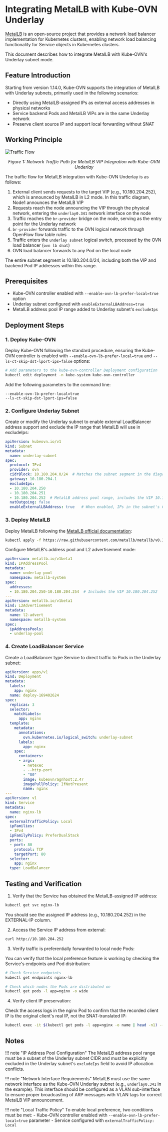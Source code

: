 # Integrating MetalLB with Kube-OVN Underlay

[MetalLB](https://metallb.universe.tf/) is an open-source project that provides a network load balancer implementation for Kubernetes clusters, enabling network load balancing functionality for Service objects in Kubernetes clusters.

This document describes how to integrate MetalLB with Kube-OVN's Underlay subnet mode.

## Feature Introduction

Starting from version 1.14.0, Kube-OVN supports the integration of MetalLB with Underlay subnets, primarily used in the following scenarios:

- Directly using MetalLB-assigned IPs as external access addresses in physical networks
- Service backend Pods and MetalLB VIPs are in the same Underlay network
- Preserve client source IP and support local forwarding without SNAT

## Working Principle

![Traffic Flow](../static/metallb_underlay.png)

<div align="center"><em>Figure 1: Network Traffic Path for MetalLB VIP Integration with Kube-OVN Underlay</em></div>

The traffic flow for MetalLB integration with Kube-OVN Underlay is as follows:

1. External client sends requests to the target VIP (e.g., 10.180.204.252), which is announced by MetalLB in L2 mode. In this traffic diagram, Node1 announces the MetalLB VIP
2. Requests reach the node announcing the VIP through the physical network, entering the `underlay0.341` network interface on the node
3. Traffic reaches the `br-provider` bridge on the node, serving as the entry point for the Underlay network
4. `br-provider` forwards traffic to the OVN logical network through OpenFlow flow table rules
5. Traffic enters the `underlay subnet` logical switch, processed by the OVN load balancer (`ovn lb dnat`)
6. OVN load balancer forwards to any Pod on the local node

The entire subnet segment is 10.180.204.0/24, including both the VIP and backend Pod IP addresses within this range.

## Prerequisites

- Kube-OVN controller enabled with `--enable-ovn-lb-prefer-local=true` option
- Underlay subnet configured with `enableExternalLBAddress=true`
- MetalLB address pool IP range added to Underlay subnet's `excludeIps`

## Deployment Steps

### 1. Deploy Kube-OVN

Deploy Kube-OVN following the standard procedure, ensuring the Kube-OVN controller is enabled with `--enable-ovn-lb-prefer-local=true` and `--ls-ct-skip-dst-lport-ips=false` options:

```bash
# Add parameters to the kube-ovn-controller Deployment configuration
kubectl edit deployment -n kube-system kube-ovn-controller
```

Add the following parameters to the command line:

```text
--enable-ovn-lb-prefer-local=true
--ls-ct-skip-dst-lport-ips=false
```

### 2. Configure Underlay Subnet

Create or modify the Underlay subnet to enable external LoadBalancer address support and exclude the IP range that MetalLB will use in excludeIps:

```yaml
apiVersion: kubeovn.io/v1
kind: Subnet
metadata:
  name: underlay-subnet
spec:
  protocol: IPv4
  provider: ovn
  cidrBlock: 10.180.204.0/24  # Matches the subnet segment in the diagram
  gateway: 10.180.204.1
  excludeIps:
  - 10.180.204.250
  - 10.180.204.251
  - 10.180.204.252  # MetalLB address pool range, includes the VIP 10.180.204.252
  natOutgoing: false
  enableExternalLBAddress: true   # When enabled, IPs in the subnet's CIDR can be used as MetalLB VIPs
```

### 3. Deploy MetalLB

Deploy MetalLB following the [MetalLB official documentation](https://metallb.universe.tf/installation/):

```bash
kubectl apply -f https://raw.githubusercontent.com/metallb/metallb/v0.13.7/config/manifests/metallb-native.yaml
```

Configure MetalLB's address pool and L2 advertisement mode:

```yaml
apiVersion: metallb.io/v1beta1
kind: IPAddressPool
metadata:
  name: underlay-pool
  namespace: metallb-system
spec:
  addresses:
  - 10.180.204.250-10.180.204.254  # Includes the VIP 10.180.204.252
---
apiVersion: metallb.io/v1beta1
kind: L2Advertisement
metadata:
  name: l2-advert
  namespace: metallb-system
spec:
  ipAddressPools:
  - underlay-pool
```

### 4. Create LoadBalancer Service

Create a LoadBalancer type Service to direct traffic to Pods in the Underlay subnet:

```yaml
apiVersion: apps/v1
kind: Deployment
metadata:
  labels:
    app: nginx
  name: deploy-169402624
spec:
  replicas: 3
  selector:
    matchLabels:
      app: nginx
  template:
    metadata:
      annotations:
        ovn.kubernetes.io/logical_switch: underlay-subnet
      labels:
        app: nginx
    spec:
      containers:
      - args:
        - netexec
        - --http-port
        - "80"
        image: kubeovn/agnhost:2.47
        imagePullPolicy: IfNotPresent
        name: nginx
---
apiVersion: v1
kind: Service
metadata:
  name: nginx-lb
spec:
  externalTrafficPolicy: Local
  ipFamilies:
  - IPv4
  ipFamilyPolicy: PreferDualStack
  ports:
  - port: 80
    protocol: TCP
    targetPort: 80
  selector:
    app: nginx
  type: LoadBalancer
```

## Testing and Verification

1. Verify that the Service has obtained the MetalLB-assigned IP address:

```bash
kubectl get svc nginx-lb
```

You should see the assigned IP address (e.g., 10.180.204.252) in the EXTERNAL-IP column.

2. Access the Service IP address from external:

```bash
curl http://10.180.204.252
```

3. Verify traffic is preferentially forwarded to local node Pods:

You can verify that the local preference feature is working by checking the Service's endpoints and Pod distribution:

```bash
# Check Service endpoints
kubectl get endpoints nginx-lb

# Check which nodes the Pods are distributed on
kubectl get pods -l app=nginx -o wide
```

4. Verify client IP preservation:

Check the access logs in the nginx Pod to confirm that the recorded client IP is the original client's real IP, not the SNAT-translated IP:

```bash
kubectl exec -it $(kubectl get pods -l app=nginx -o name | head -n1) -- cat /var/log/nginx/access.log
```

## Notes

!!! note "IP Address Pool Configuration"
    The MetalLB address pool range must be a subset of the Underlay subnet CIDR and must be explicitly excluded in the Underlay subnet's `excludeIps` field to avoid IP allocation conflicts.

!!! note "Network Interface Requirements"
    MetalLB must use the same network interface as the Kube-OVN Underlay subnet (e.g., `underlay0.341` in the example). This interface should be configured as a VLAN sub-interface to ensure proper broadcasting of ARP messages with VLAN tags for correct MetalLB VIP announcement.

!!! note "Local Traffic Policy"
    To enable local preference, two conditions must be met:
    - Kube-OVN controller enabled with `--enable-ovn-lb-prefer-local=true` parameter
    - Service configured with `externalTrafficPolicy: Local`
